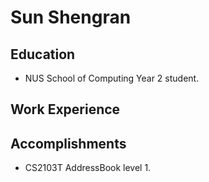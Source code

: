 # Sun Shengran

## Education

* NUS School of Computing Year 2 student.

## Work Experience

## Accomplishments

* CS2103T AddressBook level 1.